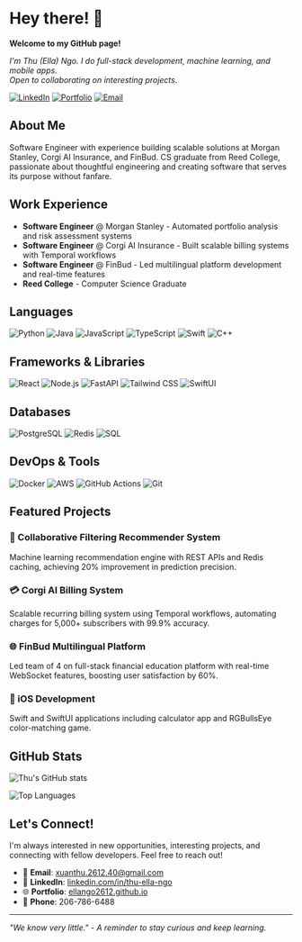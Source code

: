# Hey there! 👋

**Welcome to my GitHub page!**  
  
_I'm Thu (Ella) Ngo. I do full-stack development, machine learning, and mobile apps._  
_Open to collaborating on interesting projects._  

[![LinkedIn](https://img.shields.io/badge/LinkedIn-0077B5?style=for-the-badge&logo=linkedin&logoColor=white)](https://linkedin.com/in/thu-ella-ngo)
[![Portfolio](https://img.shields.io/badge/Portfolio-000000?style=for-the-badge&logo=About.me&logoColor=white)](https://ellango2612.github.io)
[![Email](https://img.shields.io/badge/Email-D14836?style=for-the-badge&logo=gmail&logoColor=white)](mailto:xuanthu.2612.40@gmail.com)

## About Me

Software Engineer with experience building scalable solutions at Morgan Stanley, Corgi AI Insurance, and FinBud. CS graduate from Reed College, passionate about thoughtful engineering and creating software that serves its purpose without fanfare.

## Work Experience

- **Software Engineer** @ Morgan Stanley - Automated portfolio analysis and risk assessment systems
- **Software Engineer** @ Corgi AI Insurance - Built scalable billing systems with Temporal workflows  
- **Software Engineer** @ FinBud - Led multilingual platform development and real-time features
- **Reed College** - Computer Science Graduate

## Languages

![Python](https://img.shields.io/badge/Python-3776AB?style=for-the-badge&logo=python&logoColor=white)
![Java](https://img.shields.io/badge/Java-ED8B00?style=for-the-badge&logo=openjdk&logoColor=white)
![JavaScript](https://img.shields.io/badge/JavaScript-F7DF1E?style=for-the-badge&logo=javascript&logoColor=black)
![TypeScript](https://img.shields.io/badge/TypeScript-007ACC?style=for-the-badge&logo=typescript&logoColor=white)
![Swift](https://img.shields.io/badge/Swift-FA7343?style=for-the-badge&logo=swift&logoColor=white)
![C++](https://img.shields.io/badge/C++-00599C?style=for-the-badge&logo=c%2B%2B&logoColor=white)

## Frameworks & Libraries

![React](https://img.shields.io/badge/React-20232A?style=for-the-badge&logo=react&logoColor=61DAFB)
![Node.js](https://img.shields.io/badge/Node.js-43853D?style=for-the-badge&logo=node.js&logoColor=white)
![FastAPI](https://img.shields.io/badge/FastAPI-009688?style=for-the-badge&logo=fastapi&logoColor=white)
![Tailwind CSS](https://img.shields.io/badge/Tailwind_CSS-38B2AC?style=for-the-badge&logo=tailwind-css&logoColor=white)
![SwiftUI](https://img.shields.io/badge/SwiftUI-00A8CC?style=for-the-badge&logo=swift&logoColor=white)

## Databases

![PostgreSQL](https://img.shields.io/badge/PostgreSQL-316192?style=for-the-badge&logo=postgresql&logoColor=white)
![Redis](https://img.shields.io/badge/Redis-DC382D?style=for-the-badge&logo=redis&logoColor=white)
![SQL](https://img.shields.io/badge/SQL-CC2927?style=for-the-badge&logo=microsoft-sql-server&logoColor=white)

## DevOps & Tools

![Docker](https://img.shields.io/badge/Docker-2496ED?style=for-the-badge&logo=docker&logoColor=white)
![AWS](https://img.shields.io/badge/AWS-FF9900?style=for-the-badge&logo=amazon-aws&logoColor=white)
![GitHub Actions](https://img.shields.io/badge/GitHub_Actions-2088FF?style=for-the-badge&logo=github-actions&logoColor=white)
![Git](https://img.shields.io/badge/Git-F05032?style=for-the-badge&logo=git&logoColor=white)

## Featured Projects

### 🤖 Collaborative Filtering Recommender System
Machine learning recommendation engine with REST APIs and Redis caching, achieving 20% improvement in prediction precision.

### 💳 Corgi AI Billing System  
Scalable recurring billing system using Temporal workflows, automating charges for 5,000+ subscribers with 99.9% accuracy.

### 🌐 FinBud Multilingual Platform
Led team of 4 on full-stack financial education platform with real-time WebSocket features, boosting user satisfaction by 60%.

### 📱 iOS Development
Swift and SwiftUI applications including calculator app and RGBullsEye color-matching game.

## GitHub Stats

![Thu's GitHub stats](https://github-readme-stats.vercel.app/api?username=ellango2612&show_icons=true&theme=default&hide_border=true)

![Top Languages](https://github-readme-stats.vercel.app/api/top-langs/?username=ellango2612&layout=compact&theme=default&hide_border=true)

## Let's Connect!

I'm always interested in new opportunities, interesting projects, and connecting with fellow developers. Feel free to reach out!

- 📧 **Email**: xuanthu.2612.40@gmail.com
- 💼 **LinkedIn**: [linkedin.com/in/thu-ella-ngo](https://linkedin.com/in/thu-ella-ngo)
- 🌐 **Portfolio**: [ellango2612.github.io](https://ellango2612.github.io)
- 📱 **Phone**: 206-786-6488

---

*"We know very little." - A reminder to stay curious and keep learning.*